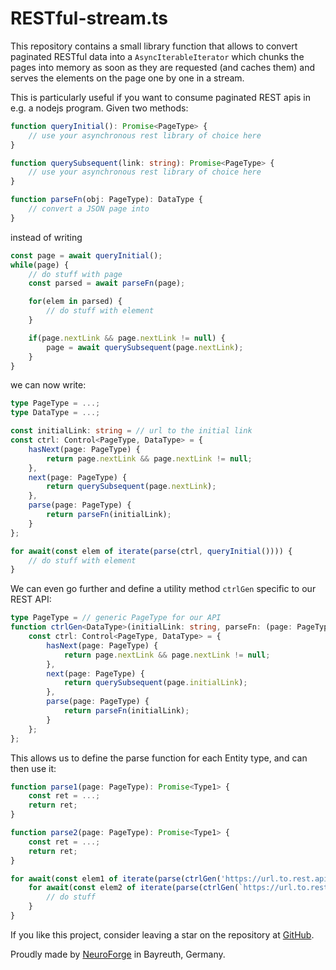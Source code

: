 # RESTful-stream.ts

This repository contains a small library function that allows to convert paginated RESTful data into a `AsyncIterableIterator`
which chunks the pages into memory as soon as they are requested (and caches them) and serves the elements on the page one by one
in a stream.

This is particularly useful if you want to consume paginated REST apis in e.g. a nodejs program. Given two methods:

```typescript
function queryInitial(): Promise<PageType> {
    // use your asynchronous rest library of choice here
}

function querySubsequent(link: string): Promise<PageType> {
    // use your asynchronous rest library of choice here
}

function parseFn(obj: PageType): DataType {
    // convert a JSON page into 
}
```

instead of writing

```typescript
const page = await queryInitial();
while(page) {
    // do stuff with page
    const parsed = await parseFn(page);

    for(elem in parsed) {
        // do stuff with element
    }

    if(page.nextLink && page.nextLink != null) {
        page = await querySubsequent(page.nextLink);
    }
}
```

we can now write:

```typescript
type PageType = ...;
type DataType = ...;

const initialLink: string = // url to the initial link
const ctrl: Control<PageType, DataType> = {
    hasNext(page: PageType) {
        return page.nextLink && page.nextLink != null;
    },
    next(page: PageType) {
        return querySubsequent(page.nextLink);
    },
    parse(page: PageType) {
        return parseFn(initialLink);
    }
};

for await(const elem of iterate(parse(ctrl, queryInitial()))) {
    // do stuff with element
}
```

We can even go further and define a utility method `ctrlGen` specific to our REST API:

```typescript
type PageType = // generic PageType for our API
function ctrlGen<DataType>(initialLink: string, parseFn: (page: PageType) => Promise<DataType>) {
    const ctrl: Control<PageType, DataType> = {
        hasNext(page: PageType) {
            return page.nextLink && page.nextLink != null;
        },
        next(page: PageType) {
            return querySubsequent(page.initialLink);
        },
        parse(page: PageType) {
            return parseFn(initialLink);
        }
    };
};
```

This allows us to define the parse function for each Entity type, and can then use it:

```typescript
function parse1(page: PageType): Promise<Type1> {
    const ret = ...;
    return ret;
}

function parse2(page: PageType): Promise<Type1> {
    const ret = ...;
    return ret;
}

for await(const elem1 of iterate(parse(ctrlGen('https://url.to.rest.api/type1', parse1), queryInitial1()))) {
    for await(const elem2 of iterate(parse(ctrlGen(`https://url.to.rest.api/${type1.id}/type2`, parse2), queryInitial2()))) {
        // do stuff
    }
}
```

If you like this project, consider leaving a star on the repository at [GitHub](https://github.com/neuroforgede/RESTful-stream.ts).

Proudly made by [NeuroForge](https://neuroforge.de/) in Bayreuth, Germany.